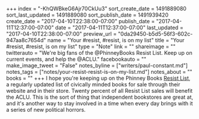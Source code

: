 +++
index = "-KhQWBkeG6Ajr70CkUu3"
sort_create_date = 1491889080
sort_last_updated = 1491889080
sort_publish_date = 1491939420
create_date = "2017-04-10T22:38:00-07:00"
publish_date = "2017-04-11T12:37:00-07:00"
date = "2017-04-11T12:37:00-07:00"
last_updated = "2017-04-10T22:38:00-07:00"
preview_url = "0da29450-b5d5-56f3-602c-947aa8c7654d"
name = "Your #resist, #resist, is on my list"
title = "Your #resist, #resist, is on my list"
type = "Note"
link = ""
shareimage = ""
twitterauto = "We're big fans of the @PhinneyBooks Resist List. Keep up on current events, and help the @ACLU."
facebookauto = ""
make_image_tweet = "False"
notes_byline = ["writers/paul-constant.md"]
notes_tags = ["notes/your-resist-resist-is-on-my-list.md"]
notes_about = ""
books = ""
+++
I hope you're keeping up on the Phinney Books [Resist List](http://www.phinneybooks.com/resist-list/), a regularly updated list of civically minded books for sale through their website and in their store. Twenty percent of all Resist List sales will benefit the ACLU. This is the sort of thing that independent bookstores are great at, and it's another way to stay involved in a time when every day brings with it a series of new political horrors.
